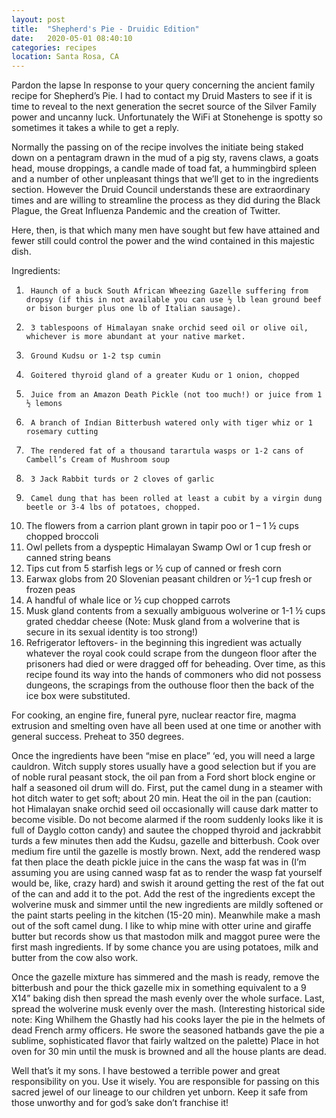 ```yaml
---
layout: post
title:  "Shepherd's Pie - Druidic Edition"
date:   2020-05-01 08:40:10
categories: recipes
location: Santa Rosa, CA
---
```

Pardon the lapse In response to your query concerning the ancient family recipe for Shepherd’s Pie. I had to contact my Druid Masters to see if it is time to reveal to the next generation the secret source of the Silver Family power and uncanny luck. Unfortunately the WiFi at Stonehenge is spotty so sometimes it takes a while to get a reply.

 Normally the passing on of the recipe involves the initiate being staked down on a pentagram drawn in the mud of a pig sty, ravens claws, a goats head, mouse droppings, a candle made of toad fat, a hummingbird spleen and a number of other unpleasant things that we’ll get to in the ingredients section. However the Druid Council understands these are extraordinary times and are willing to streamline the process as they did during the Black Plague, the Great Influenza Pandemic and the creation of Twitter.

Here, then, is that which many men have sought but few have attained and fewer still could control the power and the wind contained in this majestic dish.

Ingredients:

1.      Haunch of a buck South African Wheezing Gazelle suffering from dropsy (if this in not available you can use ½ lb lean ground beef or bison burger plus one lb of Italian sausage).
2.      3 tablespoons of Himalayan snake orchid seed oil or olive oil, whichever is more abundant at your native market.
3.      Ground Kudsu or 1-2 tsp cumin
4.      Goitered thyroid gland of a greater Kudu or 1 onion, chopped
5.      Juice from an Amazon Death Pickle (not too much!) or juice from 1 ½ lemons
6.      A branch of Indian Bitterbush watered only with tiger whiz or 1 rosemary cutting
7.      The rendered fat of a thousand tarartula wasps or 1-2 cans of Cambell’s Cream of Mushroom soup
8.      3 Jack Rabbit turds or 2 cloves of garlic
9.      Camel dung that has been rolled at least a cubit by a virgin dung beetle or 3-4 lbs of potatoes, chopped.           
10.  The flowers from a carrion plant grown in tapir poo or 1 – 1 ½ cups chopped broccoli
11.  Owl pellets from a dyspeptic Himalayan Swamp Owl or 1 cup fresh or canned string beans
12.  Tips cut from 5 starfish legs or ½ cup of canned or fresh corn
13.  Earwax globs from 20 Slovenian peasant children or ½-1 cup fresh or frozen peas
14.  A handful of whale lice or ½ cup chopped carrots
15.  Musk gland contents from a sexually ambiguous wolverine or 1-1 ½ cups grated cheddar cheese (Note: Musk gland from a wolverine that is secure in its sexual identity is too strong!)
16.  Refrigerator leftovers- in the beginning this ingredient was actually whatever the royal cook could scrape from the dungeon floor after the prisoners had died or were dragged off for beheading. Over time, as this recipe found its way into the hands of commoners who did not possess dungeons, the scrapings from the outhouse floor then the back of the ice box were substituted.

For cooking, an engine fire, funeral pyre, nuclear reactor fire, magma extrusion and smelting oven have all been used at one time or another with general success. Preheat to 350 degrees.

Once the ingredients have been “mise en place” ‘ed, you will need a large cauldron. Witch supply stores usually have a good selection but if you are of noble rural peasant stock, the oil pan from a Ford short block engine or half a seasoned oil drum will do. First, put the camel dung in a steamer with hot ditch water to get soft; about 20 min.  Heat the oil in the pan (caution: hot Himalayan snake orchid seed oil occasionally will cause dark matter to become visible. Do not become alarmed if the room suddenly looks like it is full of Dayglo cotton candy) and sautee the chopped thyroid and jackrabbit turds a few minutes then add the Kudsu, gazelle and bitterbush. Cook over medium fire until the gazelle is mostly brown. Next, add the rendered wasp fat then place the death pickle juice in the cans the wasp fat was in (I’m assuming you are using canned wasp fat as to render the wasp fat yourself would be, like, crazy hard) and swish it around getting the rest of the fat out of the can and add it to the pot. Add the rest of the ingredients except the wolverine musk and simmer until the new ingredients are mildly softened or the paint starts peeling in the kitchen (15-20 min). Meanwhile make a mash out of the soft camel dung. I like to whip mine with otter urine and giraffe butter but records show us that mastodon milk and maggot puree were the first mash ingredients. If by some chance you are using potatoes, milk and butter from the cow also work.

Once the gazelle mixture has simmered and the mash is ready, remove the bitterbush and pour the thick gazelle mix in something equivalent to a 9 X14” baking dish then spread the mash evenly over the whole surface. Last, spread the wolverine musk evenly over the mash. (Interesting historical side note: King Whilhem the Ghastly had his cooks layer the pie in the helmets of dead French army officers. He swore the seasoned hatbands gave the pie a sublime, sophisticated flavor that fairly waltzed on the palette) Place in hot oven for 30 min until the musk is browned and all the house plants are dead.

Well that’s it my sons. I have bestowed a terrible power and great responsibility on you. Use it wisely. You are responsible for passing on this sacred jewel of our lineage to our children yet unborn. Keep it safe from those unworthy and for god’s sake don’t franchise it!
